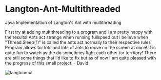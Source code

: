 # Langton-Ant-Multithreaded
Java Implementation of Langton's Ant with multithreading

First try at adding multithreading to a program and I am pretty happy with the results!
Ants act strange when running fullspeed but I believe when "Thread.Sleep(1)" is called the ants act normally to their respective rules
Program allows for lots and lots of ants to move on the screen at once! It is quite fun to watch as the do sometimes fight each other for territory! There are still some things that i'd like to fix but as of now I am quite pleased with the progress of this small project! - David


![langtonmult](https://user-images.githubusercontent.com/62959991/175841856-6d7e0ad0-5f41-4b1d-bff0-78e0fbe4190a.png)
